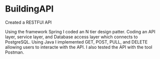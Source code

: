 # BuildingAPI
Created a RESTFUl API

Using the framework Spring I coded an N tier design patter. Coding an API layer, service layer, and Database access layer which connects to PostgreSQL. Using Java I implemented GET, POST, PULL, and DELETE allowing users to interacte with the API. I also tested the API with the tool Postman. 
